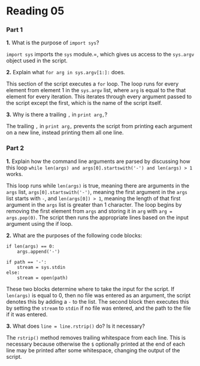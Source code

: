 Reading 05
==========

### Part 1

**1.** What is the purpose of `import sys`?

`import sys` imports the `sys` module.=, which gives us access to the 
`sys.argv` object used in the script.

**2.** Explain what `for arg in sys.argv[1:]:` does.

This section of the script executes a `for` loop.  The loop runs for every
element from element 1 in the `sys.argv` list, where `arg` is equal to the
that element for every iteration. This iterates through every argument
passed to the script except the first, which is the name of the script 
itself.

**3.** Why is there a trailing `,` in `print arg,`?

The trailing `,` in `print arg,` prevents the script from printing each 
argument on a new line, instead printing them all one line.

### Part 2

**1.** Explain how the command line arguments are parsed by discussing how 
this loop `while len(args) and args[0].startswith('-') and len(args) > 1`
works.

This loop runs while `len(args)` is true, meaning there are arguments in the
`args` list, `args[0].startswith('-')`, meaning the first argument in the
`args` list starts with `-`, and `len(args[0]) > 1`, meaning the length
of that first argument in the `args` list is greater than 1 character.
The loop begins by removing the first element from `args` and storing it in
`arg` with `arg = args.pop(0)`.  The script then runs the appropriate lines
based on the input argument using the if loop.

**2.** What are the purposes of the following code blocks:
```
if len(args) == 0:
    args.append('-')
```
```
if path == '-':
    stream = sys.stdin
else:
    stream = open(path)
```

These two blocks determine where to take the input for the script.  If
`len(args)` is equal to 0, then no file was entered as an argument, the 
script denotes this by adding a `-` to the list.  The second block then 
executes this by setting the `stream` to `stdin` if no file was entered, and
the path to the file if it was entered.

**3.** What does `line = line.rstrip()` do? Is it necessary?

The `rstrip()` method removes trailing whitespace from each line.  This is
necessary because otherwise the `$` optionally printed at the end of each
line may be printed after some whitespace, changing the output of the script.

